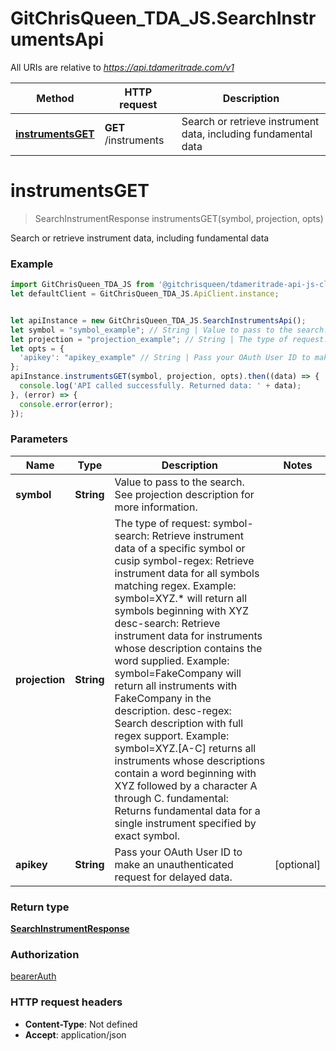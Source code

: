 # GitChrisQueen_TDA_JS.SearchInstrumentsApi

All URIs are relative to *https://api.tdameritrade.com/v1*

Method | HTTP request | Description
------------- | ------------- | -------------
[**instrumentsGET**](SearchInstrumentsApi.md#instrumentsGET) | **GET** /instruments | Search or retrieve instrument data, including fundamental data

<a name="instrumentsGET"></a>
# **instrumentsGET**
> SearchInstrumentResponse instrumentsGET(symbol, projection, opts)

Search or retrieve instrument data, including fundamental data

### Example
```javascript
import GitChrisQueen_TDA_JS from '@gitchrisqueen/tdameritrade-api-js-client';
let defaultClient = GitChrisQueen_TDA_JS.ApiClient.instance;


let apiInstance = new GitChrisQueen_TDA_JS.SearchInstrumentsApi();
let symbol = "symbol_example"; // String | Value to pass to the search. See projection description for more information.
let projection = "projection_example"; // String | The type of request: symbol-search: Retrieve instrument data of a specific symbol or cusip symbol-regex: Retrieve instrument data for all symbols matching regex. Example: symbol=XYZ.* will return all symbols beginning with XYZ desc-search: Retrieve instrument data for instruments whose description contains the word supplied. Example: symbol=FakeCompany will return all instruments with FakeCompany in the description. desc-regex: Search description with full regex support. Example: symbol=XYZ.[A-C] returns all instruments whose descriptions contain a word beginning with XYZ followed by a character A through C. fundamental: Returns fundamental data for a single instrument specified by exact symbol.
let opts = { 
  'apikey': "apikey_example" // String | Pass your OAuth User ID to make an unauthenticated request for delayed data.
};
apiInstance.instrumentsGET(symbol, projection, opts).then((data) => {
  console.log('API called successfully. Returned data: ' + data);
}, (error) => {
  console.error(error);
});

```

### Parameters

Name | Type | Description  | Notes
------------- | ------------- | ------------- | -------------
 **symbol** | **String**| Value to pass to the search. See projection description for more information. | 
 **projection** | **String**| The type of request: symbol-search: Retrieve instrument data of a specific symbol or cusip symbol-regex: Retrieve instrument data for all symbols matching regex. Example: symbol&#x3D;XYZ.* will return all symbols beginning with XYZ desc-search: Retrieve instrument data for instruments whose description contains the word supplied. Example: symbol&#x3D;FakeCompany will return all instruments with FakeCompany in the description. desc-regex: Search description with full regex support. Example: symbol&#x3D;XYZ.[A-C] returns all instruments whose descriptions contain a word beginning with XYZ followed by a character A through C. fundamental: Returns fundamental data for a single instrument specified by exact symbol. | 
 **apikey** | **String**| Pass your OAuth User ID to make an unauthenticated request for delayed data. | [optional] 

### Return type

[**SearchInstrumentResponse**](SearchInstrumentResponse.md)

### Authorization

[bearerAuth](../README.md#bearerAuth)

### HTTP request headers

 - **Content-Type**: Not defined
 - **Accept**: application/json

